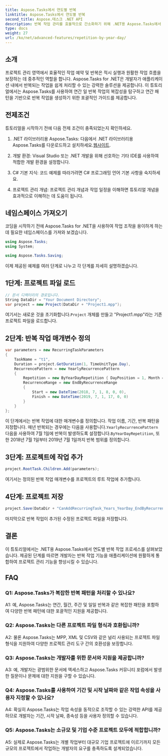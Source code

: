 ```yaml
---
title: Aspose.Tasks에서 연도별 반복
linktitle: Aspose.Tasks에서 연도별 반복
second_title: Aspose.태스크 .NET API
description: 반복 작업 관리를 효율적으로 간소화하기 위해 .NET용 Aspose.Tasks에서 연간 반복을 처리하는 방법을 알아보세요.
type: docs
weight: 27
url: /ko/net/advanced-features/repetition-by-year-day/
---
```

## 소개

프로젝트 관리 영역에서 효율적인 작업 예약 및 반복은 적시 실행과 원활한 작업 흐름을 보장하는 데 중추적인 역할을 합니다. Aspose.Tasks for .NET은 개발자가 애플리케이션 내에서 반복되는 작업을 쉽게 처리할 수 있는 강력한 솔루션을 제공합니다. 이 튜토리얼에서는 Aspose.Tasks를 사용하여 연간 일 반복 작업의 복잡성을 탐구하고 연간 패턴을 기반으로 반복 작업을 생성하기 위한 포괄적인 가이드를 제공합니다.

## 전제조건

튜토리얼을 시작하기 전에 다음 전제 조건이 충족되었는지 확인하세요.

1.  .NET 라이브러리용 Aspose.Tasks: 다음에서 .NET 라이브러리용 Aspose.Tasks를 다운로드하고 설치하세요.[웹사이트](https://releases.aspose.com/tasks/net/).
   
2. 개발 환경: Visual Studio 또는 .NET 개발을 위해 선호하는 기타 IDE를 사용하여 적합한 개발 환경을 설정합니다.

3. C# 기본 지식: 코드 예제를 따라가려면 C# 프로그래밍 언어 기본 사항을 숙지하세요.

4. 프로젝트 관리 개념: 프로젝트 관리 개념과 작업 일정을 이해하면 튜토리얼 개념을 효과적으로 이해하는 데 도움이 됩니다.

## 네임스페이스 가져오기

코딩을 시작하기 전에 Aspose.Tasks for .NET을 사용하여 작업 조작을 용이하게 하는 데 필요한 네임스페이스를 가져와 보겠습니다.

```csharp
using Aspose.Tasks;
using System;

using Aspose.Tasks.Saving;

```

이제 제공된 예제를 여러 단계로 나누고 각 단계를 자세히 설명하겠습니다.

## 1단계: 프로젝트 파일 로드

```csharp
// 문서 디렉터리의 경로입니다.
String DataDir = "Your Document Directory";
var project = new Project(DataDir + "Project1.mpp");
```

 여기서는 새로운 것을 초기화합니다.`Project` 개체를 만들고 "Project1.mpp"라는 기존 프로젝트 파일을 로드합니다.

## 2단계: 반복 작업 매개변수 정의

```csharp
var parameters = new RecurringTaskParameters
{
    TaskName = "t1",
    Duration = project.GetDuration(1, TimeUnitType.Day),
    RecurrencePattern = new YearlyRecurrencePattern
    {
        Repetition = new ByYearDayRepetition { DayPosition = 1, Month = Month.July },
        RecurrenceRange = new EndByRecurrenceRange
        {
            Start = new DateTime(2018, 7, 1, 8, 0, 0),
            Finish = new DateTime(2019, 7, 1, 17, 0, 0)
        }
    }
};
```

 이 단계에서는 반복 작업에 대한 매개변수를 정의합니다. 작업 이름, 기간, 반복 패턴을 지정합니다. 매년 반복되는 경우에는 다음을 사용합니다.`YearlyRecurrencePattern` 다음을 사용하여 7월 1일에 반복이 발생하도록 설정합니다.`ByYearDayRepetition`, 또한 2018년 7월 1일부터 2019년 7월 1일까지 반복 범위를 정의합니다.

## 3단계: 프로젝트에 작업 추가

```csharp
project.RootTask.Children.Add(parameters);
```

여기서는 정의된 반복 작업 매개변수를 프로젝트의 루트 작업에 추가합니다.

## 4단계: 프로젝트 저장

```csharp
project.Save(DataDir + "CanAddRecurringTask_Years_YearDay_EndByRecurrenceRange_Test.mpp", SaveFileFormat.Mpp);
```

마지막으로 반복 작업이 추가된 수정된 프로젝트 파일을 저장합니다.

## 결론

이 튜토리얼에서는 .NET용 Aspose.Tasks에서 연도별 반복 작업 프로세스를 살펴보았습니다. 제공된 단계를 따르면 개발자는 반복 작업 기능을 애플리케이션에 원활하게 통합하여 프로젝트 관리 기능을 향상시킬 수 있습니다.

## FAQ

### Q1: Aspose.Tasks가 복잡한 반복 패턴을 처리할 수 있나요?

A1: 예, Aspose.Tasks는 연간, 월간, 주간 및 일일 반복과 같은 복잡한 패턴을 포함하여 다양한 반복 패턴에 대한 포괄적인 지원을 제공합니다.

### Q2: Aspose.Tasks는 다른 프로젝트 파일 형식과 호환됩니까?

A2: 물론 Aspose.Tasks는 MPP, XML 및 CSV와 같은 널리 사용되는 프로젝트 파일 형식을 지원하여 다양한 프로젝트 관리 도구 간의 호환성을 보장합니다.

### Q3: Aspose.Tasks는 개발자를 위한 문서와 지원을 제공합니까?

A3: 예, 개발자는 광범위한 문서에 액세스하고 Aspose.Tasks 커뮤니티 포럼에서 발생한 질문이나 문제에 대한 지원을 구할 수 있습니다.

### Q4: Aspose.Tasks를 사용하여 기간 및 시작 날짜와 같은 작업 속성을 사용자 지정할 수 있나요?

A4: 확실히 Aspose.Tasks는 작업 속성을 동적으로 조작할 수 있는 강력한 API를 제공하므로 개발자는 기간, 시작 날짜, 종속성 등을 사용자 정의할 수 있습니다.

### Q5: Aspose.Tasks는 소규모 및 기업 수준 프로젝트 모두에 적합합니까?

A5: 실제로 Aspose.Tasks는 개별 작업부터 대규모 기업 프로젝트에 이르기까지 모든 규모의 프로젝트에서 작업하는 개발자의 요구를 충족하도록 설계되었습니다.